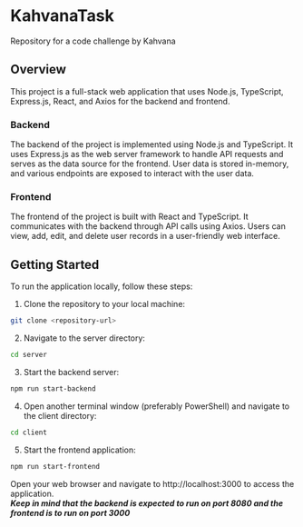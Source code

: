 # KahvanaTask

Repository for a code challenge by Kahvana

## Overview

This project is a full-stack web application that uses Node.js, TypeScript, Express.js, React, and Axios for the backend and frontend.

### Backend

The backend of the project is implemented using Node.js and TypeScript. It uses Express.js as the web server framework to handle API requests and serves as the data source for the frontend. User data is stored in-memory, and various endpoints are exposed to interact with the user data.

### Frontend

The frontend of the project is built with React and TypeScript. It communicates with the backend through API calls using Axios. Users can view, add, edit, and delete user records in a user-friendly web interface.

## Getting Started

To run the application locally, follow these steps:

1. Clone the repository to your local machine:
```bash
git clone <repository-url>
```
2. Navigate to the server directory:
```bash
cd server
```
3. Start the backend server:
```bash
npm run start-backend
```

4. Open another terminal window (preferably PowerShell) and navigate to the client directory:
```bash
cd client
```
5. Start the frontend application:
```bash
npm run start-frontend
```

Open your web browser and navigate to http://localhost:3000 to access the application.  
***Keep in mind that the backend is expected to run on port 8080 and the frontend is to run on port 3000***
